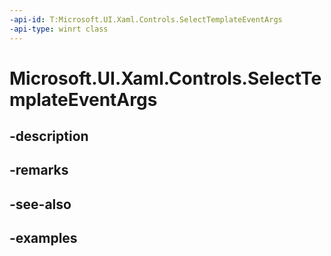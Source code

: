 ```yaml
---
-api-id: T:Microsoft.UI.Xaml.Controls.SelectTemplateEventArgs
-api-type: winrt class
---
```


<!-- Class syntax.
public class SelectTemplateEventArgs 
-->

# Microsoft.UI.Xaml.Controls.SelectTemplateEventArgs

## -description

## -remarks

## -see-also

## -examples


